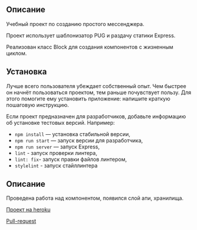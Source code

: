 
## Описание

Учебный проект по созданию простого мессенджера.

Проект использует шаблонизатор PUG и раздачу статики Express.

Реализован класс Block для создания компонентов с жизненным циклом.

## Установка

Лучше всего пользователя убеждает собственный опыт. Чем быстрее он начнёт пользоваться проектом, тем раньше почувствует пользу. Для этого помогите ему установить приложение: напишите краткую пошаговую инструкцию.

Если проект предназначен для разработчиков, добавьте информацию об установке тестовых версий. Например:

- `npm install` — установка стабильной версии,
- `npm run start` — запуск версии для разработчика,
- `npm run server` — запуск Express,
- `lint` - запуск проверки линтера,
- `lint: fix`- запуск правки файлов линтером,
- `stylelint` - запуск стайллинтера

## Описание

Проведена работа над компонентом, появился слой апи, хранилища.


[Проект на heroku](https://bys-mes.herokuapp.com)

[Pull-request](https://github.com/mikhailbys/middle.messenger.praktikum.yandex/pull/5)


